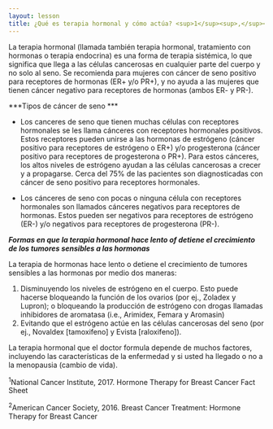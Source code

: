 ```yaml
---
layout: lesson
title: ¿Qué es terapia hormonal y cómo actúa? <sup>1</sup><sup>,</sup><sup>2</sup>
---
```


La terapia hormonal (llamada también terapia hormonal, tratamiento con hormonas o terapia endocrina) es una forma de terapia sistémica, lo que significa que llega a las células cancerosas en cualquier parte del cuerpo y no solo al seno. Se recomienda para mujeres con cáncer de seno positivo para receptores de hormonas (ER+ y/o PR+), y no ayuda a las mujeres que tienen cáncer negativo para receptores de hormonas (ambos ER- y PR-).

***Tipos de cáncer de seno ***

* Los canceres de seno que tienen muchas células con receptores hormonales se les llama cánceres con receptores hormonales positivos. Estos receptores pueden unirse a las hormonas de estrógeno (cáncer positivo para receptores de estrógeno o ER+) y/o progesterona (cáncer positivo para receptores de progesterona o PR+). Para estos cánceres, los altos niveles de estrógeno ayudan a las células cancerosas a crecer y a propagarse. Cerca del 75% de las pacientes son diagnosticadas con cáncer de seno positivo para receptores hormonales.

* Los cánceres de seno con pocas o ninguna célula con receptores hormonales son llamados cánceres negativos para receptores de hormonas. Estos pueden ser negativos para receptores de estrógeno (ER-) y/o negativos para receptores de progesterona (PR-).

***Formas en que la terapia hormonal hace lento of detiene el crecimiento de los tumores sensibles a las hormonas***

La terapia de hormonas hace lento o detiene el crecimiento de tumores sensibles a las hormonas por medio dos maneras: 
1. Disminuyendo los niveles de estrógeno en el cuerpo. Esto puede hacerse bloqueando la función de los ovarios (por ej., Zoladex y Lupron); o bloqueando la producción de estrógeno con drogas llamadas inhibidores de aromatasa (i.e., Arimidex, Femara y Aromasin)
2. Evitando que el estrógeno actúe en las células cancerosas del seno (por ej., Novaldex [tamoxifeno] y Evista [raloxifeno]).

La terapia hormonal que el doctor formula depende de muchos factores, incluyendo las características de la enfermedad y si usted ha llegado o no a la menopausia (cambio de vida).
 

<sup>1</sup>National Cancer Institute, 2017. Hormone Therapy for Breast Cancer Fact Sheet

<sup>2</sup>American Cancer Society, 2016. Breast Cancer Treatment: Hormone Therapy for Breast Cancer


